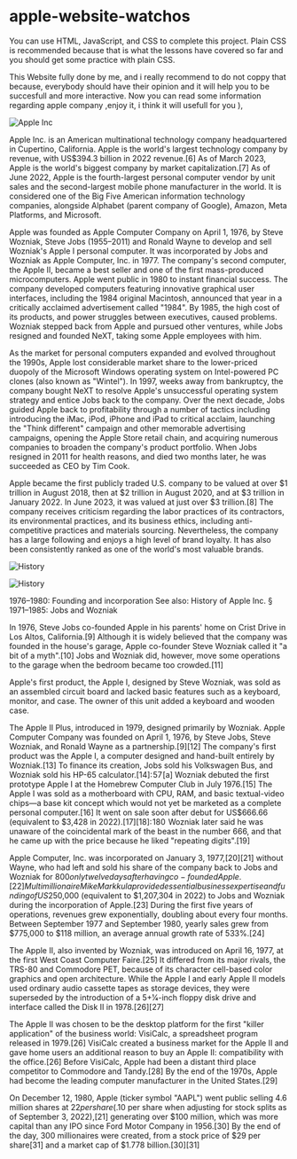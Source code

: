 # apple-website-watchos
You can use HTML, JavaScript, and CSS to complete this project. Plain CSS is recommended because that is what the lessons have covered so far and you should get some practice with plain CSS.

This Website fully done by me, and i really recommend to do not coppy that because, everybody should have their opinion and it will help you to be succesfull and more interactive.
 Now you can read some information regarding apple company ,enjoy it, i think it will usefull for you ),


![Apple Inc]([https://github.com/{username}/{repository}/raw/{branch}/{path}/image.png](https://github.com/AndyMagwayer/apple-website-watchos/blob/main/apple-img-1.jpg))

Apple Inc. is an American multinational technology company headquartered in Cupertino, California. Apple is the world's largest technology company by revenue, with US$394.3 billion in 2022 revenue.[6] As of March 2023, Apple is the world's biggest company by market capitalization.[7] As of June 2022, Apple is the fourth-largest personal computer vendor by unit sales and the second-largest mobile phone manufacturer in the world. It is considered one of the Big Five American information technology companies, alongside Alphabet (parent company of Google), Amazon, Meta Platforms, and Microsoft.

Apple was founded as Apple Computer Company on April 1, 1976, by Steve Wozniak, Steve Jobs (1955–2011) and Ronald Wayne to develop and sell Wozniak's Apple I personal computer. It was incorporated by Jobs and Wozniak as Apple Computer, Inc. in 1977. The company's second computer, the Apple II, became a best seller and one of the first mass-produced microcomputers. Apple went public in 1980 to instant financial success. The company developed computers featuring innovative graphical user interfaces, including the 1984 original Macintosh, announced that year in a critically acclaimed advertisement called "1984". By 1985, the high cost of its products, and power struggles between executives, caused problems. Wozniak stepped back from Apple and pursued other ventures, while Jobs resigned and founded NeXT, taking some Apple employees with him.

As the market for personal computers expanded and evolved throughout the 1990s, Apple lost considerable market share to the lower-priced duopoly of the Microsoft Windows operating system on Intel-powered PC clones (also known as "Wintel"). In 1997, weeks away from bankruptcy, the company bought NeXT to resolve Apple's unsuccessful operating system strategy and entice Jobs back to the company. Over the next decade, Jobs guided Apple back to profitability through a number of tactics including introducing the iMac, iPod, iPhone and iPad to critical acclaim, launching the "Think different" campaign and other memorable advertising campaigns, opening the Apple Store retail chain, and acquiring numerous companies to broaden the company's product portfolio. When Jobs resigned in 2011 for health reasons, and died two months later, he was succeeded as CEO by Tim Cook.

Apple became the first publicly traded U.S. company to be valued at over $1 trillion in August 2018, then at $2 trillion in August 2020, and at $3 trillion in January 2022. In June 2023, it was valued at just over $3 trillion.[8] The company receives criticism regarding the labor practices of its contractors, its environmental practices, and its business ethics, including anti-competitive practices and materials sourcing. Nevertheless, the company has a large following and enjoys a high level of brand loyalty. It has also been consistently ranked as one of the world's most valuable brands.


![History](https://github.com/{username}/{repository}/raw/{branch}/{path}/image.png)

![History](https://github.com/{username}/{repository}/raw/{branch}/{path}/image.png)



1976–1980: Founding and incorporation
See also: History of Apple Inc. § 1971–1985: Jobs and Wozniak

In 1976, Steve Jobs co-founded Apple in his parents' home on Crist Drive in Los Altos, California.[9] Although it is widely believed that the company was founded in the house's garage, Apple co-founder Steve Wozniak called it "a bit of a myth".[10] Jobs and Wozniak did, however, move some operations to the garage when the bedroom became too crowded.[11]

Apple's first product, the Apple I, designed by Steve Wozniak, was sold as an assembled circuit board and lacked basic features such as a keyboard, monitor, and case. The owner of this unit added a keyboard and wooden case.

The Apple II Plus, introduced in 1979, designed primarily by Wozniak.
Apple Computer Company was founded on April 1, 1976, by Steve Jobs, Steve Wozniak, and Ronald Wayne as a partnership.[9][12] The company's first product was the Apple I, a computer designed and hand-built entirely by Wozniak.[13] To finance its creation, Jobs sold his Volkswagen Bus, and Wozniak sold his HP-65 calculator.[14]: 57 [a] Wozniak debuted the first prototype Apple I at the Homebrew Computer Club in July 1976.[15] The Apple I was sold as a motherboard with CPU, RAM, and basic textual-video chips—a base kit concept which would not yet be marketed as a complete personal computer.[16] It went on sale soon after debut for US$666.66 (equivalent to $3,428 in 2022).[17][18]: 180  Wozniak later said he was unaware of the coincidental mark of the beast in the number 666, and that he came up with the price because he liked "repeating digits".[19]

Apple Computer, Inc. was incorporated on January 3, 1977,[20][21] without Wayne, who had left and sold his share of the company back to Jobs and Wozniak for $800 only twelve days after having co-founded Apple.[22] Multimillionaire Mike Markkula provided essential business expertise and funding of US$250,000 (equivalent to $1,207,304 in 2022) to Jobs and Wozniak during the incorporation of Apple.[23] During the first five years of operations, revenues grew exponentially, doubling about every four months. Between September 1977 and September 1980, yearly sales grew from $775,000 to $118 million, an average annual growth rate of 533%.[24]

The Apple II, also invented by Wozniak, was introduced on April 16, 1977, at the first West Coast Computer Faire.[25] It differed from its major rivals, the TRS-80 and Commodore PET, because of its character cell-based color graphics and open architecture. While the Apple I and early Apple II models used ordinary audio cassette tapes as storage devices, they were superseded by the introduction of a 5+1⁄4-inch floppy disk drive and interface called the Disk II in 1978.[26][27]

The Apple II was chosen to be the desktop platform for the first "killer application" of the business world: VisiCalc, a spreadsheet program released in 1979.[26] VisiCalc created a business market for the Apple II and gave home users an additional reason to buy an Apple II: compatibility with the office.[26] Before VisiCalc, Apple had been a distant third place competitor to Commodore and Tandy.[28] By the end of the 1970s, Apple had become the leading computer manufacturer in the United States.[29]

On December 12, 1980, Apple (ticker symbol "AAPL") went public selling 4.6 million shares at $22 per share ($.10 per share when adjusting for stock splits as of September 3, 2022),[21] generating over $100 million, which was more capital than any IPO since Ford Motor Company in 1956.[30] By the end of the day, 300 millionaires were created, from a stock price of $29 per share[31] and a market cap of $1.778 billion.[30][31]




 
